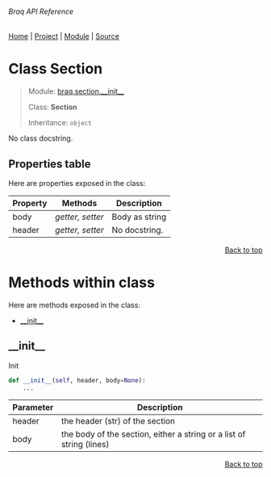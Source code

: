 ###### Braq API Reference
[Home](/docs/api/README.md) | [Project](/README.md) | [Module](/docs/api/modules/braq/section/__init__/README.md) | [Source](/braq/section/__init__.py)

# Class Section
> Module: [braq.section.\_\_init\_\_](/docs/api/modules/braq/section/__init__/README.md)
>
> Class: **Section**
>
> Inheritance: `object`

No class docstring.

## Properties table
Here are properties exposed in the class:

| Property | Methods | Description |
| --- | --- | --- |
| body | _getter, setter_ | Body as string |
| header | _getter, setter_ | No docstring. |

<p align="right"><a href="#braq-api-reference">Back to top</a></p>

# Methods within class
Here are methods exposed in the class:
- [\_\_init\_\_](#__init__)

## \_\_init\_\_
Init

```python
def __init__(self, header, body=None):
    ...
```

| Parameter | Description |
| --- | --- |
| header | the header (str) of the section |
| body | the body of the section, either a string or a list of string (lines) |

<p align="right"><a href="#braq-api-reference">Back to top</a></p>
